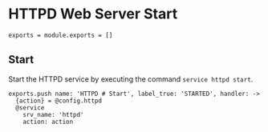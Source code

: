
# HTTPD Web Server Start

    exports = module.exports = []

## Start

Start the HTTPD service by executing the command `service httpd start`.

    exports.push name: 'HTTPD # Start', label_true: 'STARTED', handler: ->
      {action} = @config.httpd
      @service
        srv_name: 'httpd'
        action: action
